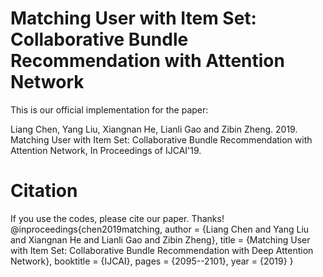 # Matching User with Item Set: Collaborative Bundle Recommendation with Attention Network 

This is our official implementation for the paper:

Liang Chen, Yang Liu, Xiangnan He, Lianli Gao and Zibin Zheng. 2019. Matching User with Item Set: Collaborative Bundle Recommendation with Attention Network, In Proceedings of IJCAI'19.

# Citation
If you use the codes, please cite our paper. Thanks!
@inproceedings{chen2019matching,
  author    = {Liang Chen and
               Yang Liu and
               Xiangnan He and
               Lianli Gao and
               Zibin Zheng},
  title     = {Matching User with Item Set: Collaborative Bundle Recommendation with
               Deep Attention Network},
  booktitle = {IJCAI},
  pages     = {2095--2101},
  year      = {2019}
}
